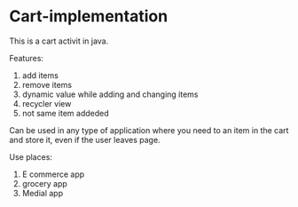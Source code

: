 # Cart-implementation
This is a cart  activit in java. 

Features: 
1. add items
2. remove items
3. dynamic value while adding and changing items
4. recycler view
5. not same item addeded

Can be used in any type of application where 
you need to an item in the cart and store it, even if the user leaves page. 

Use places:
1. E commerce app
2. grocery app
3. Medial app
